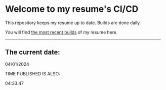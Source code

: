 # Welcome to my resume's CI/CD
This repository keeps my resume up to date. Builds are done daily.
  
You will find [the most recent builds](output/) of my resume here.
* * *
 
## The current date:  
 04/01/2024 
   
  
  
 TIME PUBLISHED IS ALSO: 
  
 04:33.47 
  
  
